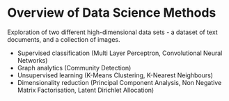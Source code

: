 # Overview of Data Science Methods

Exploration of two different high-dimensional data sets - a dataset of text documents, and a collection of images.

* Supervised classification (Multi Layer Perceptron, Convolutional Neural Networks)
* Graph analytics (Community Detection)
* Unsupervised learning (K-Means Clustering, K-Nearest Neighbours)
* Dimensionality reduction (Principal Component Analysis, Non Negative Matrix Factorisation, Latent Dirichlet Allocation)
